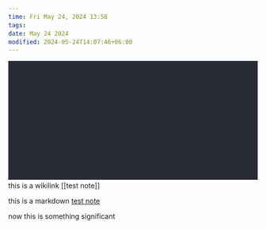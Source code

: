 ```yaml
---
time: Fri May 24, 2024 13:58
tags: 
date: May 24 2024
modified: 2024-05-24T14:07:46+06:00
---
```

![](Pasted%20image%2020240524135817.png) 
this is a wikilink [[test note]] 

this is a markdown [test note](test%20note.md) 

now this is something significant